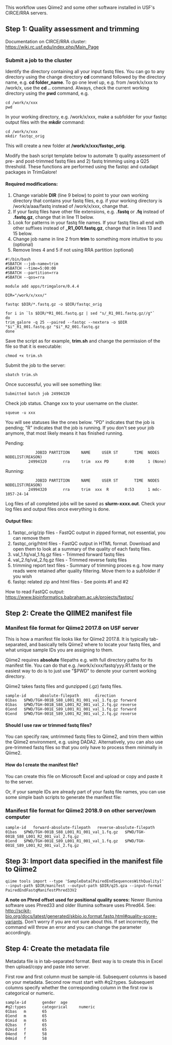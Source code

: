 This workflow uses Qiime2 and some other software installed in USF's CIRCE/RRA servers. 

## Step 1: Quality assessment and trimming

Documentation on CIRCE/RRA cluster: https://wiki.rc.usf.edu/index.php/Main_Page

### Submit a job to the cluster

Identify the directory containing all your input fastq files. You can go to any directory using the change directory **cd** command followed by the directory name, e.g. **cd folder_name**. To go one level up, e.g. from /work/x/xxx to /work/x, use the **cd ..** command. Always, check the current working directory using the **pwd** command, e.g.

```
cd /work/x/xxx
pwd
```
In your working directory, e.g. /work/x/xxx, make a subfolder for your fastqc output files with the **mkdir** command:

```
cd /work/x/xxx
mkdir fastqc_orig
```

This will create a new folder at **/work/x/xxx/fastqc_orig**.

Modify the bash script template below to automate 1) quality assessment of pre- and post-trimmed fastq files and 2) fastq trimming using a Q25 threshold. These functions are performed using the fastqc and cutadapt packages in TrimGalore!

#### Required modifications: 
1. Change variable **DIR** (line 9 below) to point to your own working directory that contains your fastq files, e.g. if your working directory is /work/a/aaa/fastq instead of /work/x/xxx, change that.
2. If your fastq files have other file extensions, e.g. **.fastq** or **.fq** instead of **.fastq.gz**, change that in line 11 below.
3. Look for patterns in your fastq file names. If your fastq files all end with other suffixes instead of **_R1_001.fastq.gz**, change that in lines 13 and 15 below.
4. Change job name in line 2 from **trim** to something more intuitive to you (optional)
5. Remove lines 4 and 5 if not using RRA partition (optional)

```
#!/bin/bash
#SBATCH --job-name=trim
#SBATCH --time=5:00:00
#SBATCH --partition=rra
#SBATCH --qos=rra

module add apps/trimgalore/0.4.4

DIR="/work/x/xxx/"

fastqc $DIR/*.fastq.gz -o $DIR/fastqc_orig

for i in `ls $DIR/*R1_001.fastq.gz | sed "s/_R1_001.fastq.gz//g"`
do
trim_galore -q 25 --paired --fastqc --nextera -o $DIR "$i"_R1_001.fastq.gz "$i"_R2_001.fastq.gz
done
```
Save the script as for example, **trim.sh** and change the permission of the file so that it is executable:

```
chmod +x trim.sh
```

Submit the job to the server:

```
sbatch trim.sh
```
Once successful, you will see something like:
```
Submitted batch job 24994320
```

Check job status. Change xxx to your username on the cluster.
```
squeue -u xxx
```
You will see statuses like the ones below. "PD" indicates that the job is pending; "R" indicates that the job is running. If you don't see your job anymore, that most likely means it has finished running.

Pending:

```
             JOBID PARTITION     NAME     USER ST       TIME  NODES NODELIST(REASON)
          24994320       rra     trim  xxx PD       0:00      1 (None)
```

Running:
```
             JOBID PARTITION     NAME     USER ST       TIME  NODES NODELIST(REASON)
          24994320       rra     trim  xxx  R       0:53      1 mdc-1057-24-14
```

Log files of all completed jobs will be saved as **slurm-xxxx.out**. Check your log files and output files once everything is done.

#### Output files:
1. fastqc_orig/zip files - FastQC output in zipped format, not essential, you can remove them
2. fastqc_orig/html files - FastQC output in HTML format. Download and open them to look at a summary of the quality of each fastq files.
3. val_1.fq/val_1.fq.gz files - Trimmed forward fastq files
4. val_2.fq/val_2.fq.gz files - Trimmed reverse fastq files
5. trimming report text files - Summary of trimming proces e.g. how many reads were retained after quality filtering. Move them to a subfolder if you wish
6. fastqc related zip and html files - See points #1 and #2

How to read FastQC output: https://www.bioinformatics.babraham.ac.uk/projects/fastqc/

## Step 2: Create the QIIME2 manifest file 

### Manifest file format for Qiime2 2017.8 on USF server
This is how a manifest file looks like for Qiime2 2017.8. It is typically tab-separated, and basically tells Qiime2 where to locate your fastq files, and what unique sample IDs you are assigning to them. 

Qiime2 requires **absolute** filepaths e.g. with full directory paths for its manifest file. You can do that e.g. /work/x/xxx/fastq/yyy.R1.fastq or the easiest way to do is to just use "$PWD" to denote your current working directory. 

Qiime2 takes fastq files and gunzipped (.gz) fastq files.

```
sample-id      absolute-filepath       direction
01bas   $PWD/TGH-001B_S88_L001_R1_001_val_1.fq.gz forward
01bas   $PWD/TGH-001B_S88_L001_R2_001_val_2.fq.gz reverse
01end   $PWD/TGH-001E_S89_L001_R1_001_val_1.fq.gz forward
01end   $PWD/TGH-001E_S89_L001_R2_001_val_2.fq.gz reverse
```

#### Should I use raw or trimmed fastq files?
You can specify raw, untrimmed fastq files to Qiime2, and trim them within the Qiime2 environment, e.g. using DADA2. Alternatively, you can also use pre-trimmed fastq files so that you only have to process them minimally in Qiime2. 

#### How do I create the manifest file?

You can create this file on Microsoft Excel and upload or copy and paste it to the server. 

Or, if your sample IDs are already part of your fastq file names, you can use some simple bash scripts to generate the manifest file:

### Manifest file format for Qiime2 2018.9 on other server/own computer

```
sample-id	forward-absolute-filepath	reverse-absolute-filepath
01bas	$PWD/TGH-001B_S88_L001_R1_001_val_1.fq.gz	$PWD/TGH-001B_S88_L001_R2_001_val_2.fq.gz
01end	$PWD/TGH-001E_S89_L001_R1_001_val_1.fq.gz	$PWD/TGH-001E_S89_L001_R2_001_val_2.fq.gz
```

## Step 3: Import data specified in the manifest file to Qiime2

```
qiime tools import --type 'SampleData[PairedEndSequencesWithQuality]' --input-path $DIR/manifest --output-path $DIR/q25.qza --input-format PairedEndFastqManifestPhred33V2
```

**A note on Phred offset used for positional quality scores:**
Newer Illumina software uses Phred33 and older Illumina software uses Phred64. See: http://scikit-bio.org/docs/latest/generated/skbio.io.format.fastq.html#quality-score-variants. Don't worry if you are not sure about this. If set incorrectly, the command will throw an error and you can change the parameter accordingly. 

## Step 4: Create the metadata file

Metadata file is in tab-separated format.  Best way is to create this in Excel then upload/copy and paste into server. 

First row and first column must be sample-id. Subsequent columns is based on your metadata.
Second row must start with #q2:types. Subsequent columns specify whether the corresponding column in the first row is categorical or numeric.

```
sample-id       gender  age           
#q2:types       categorical     numeric 
01bas   m       65     
01end   m       65      
01mid   m       65     
02bas   f       65      
02mid   f       65     
04end   f       58  
04mid   f       58      
```




